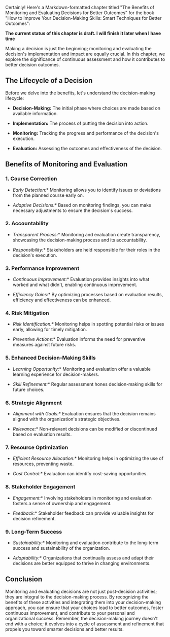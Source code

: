 Certainly! Here's a Markdown-formatted chapter titled "The Benefits of Monitoring and Evaluating Decisions for Better Outcomes" for the book "How to Improve Your Decision-Making Skills: Smart Techniques for Better Outcomes":

**The current status of this chapter is draft. I will finish it later when I have time**

Making a decision is just the beginning; monitoring and evaluating the decision's implementation and impact are equally crucial. In this chapter, we explore the significance of continuous assessment and how it contributes to better decision outcomes.

The Lifecycle of a Decision
---------------------------

Before we delve into the benefits, let's understand the decision-making lifecycle:

* **Decision-Making:** The initial phase where choices are made based on available information.

* **Implementation:** The process of putting the decision into action.

* **Monitoring:** Tracking the progress and performance of the decision's execution.

* **Evaluation:** Assessing the outcomes and effectiveness of the decision.

Benefits of Monitoring and Evaluation
-------------------------------------

### 1. **Course Correction**

* *Early Detection:*\* Monitoring allows you to identify issues or deviations from the planned course early on.

* *Adaptive Decisions:*\* Based on monitoring findings, you can make necessary adjustments to ensure the decision's success.

### 2. **Accountability**

* *Transparent Process:*\* Monitoring and evaluation create transparency, showcasing the decision-making process and its accountability.

* *Responsibility:*\* Stakeholders are held responsible for their roles in the decision's execution.

### 3. **Performance Improvement**

* *Continuous Improvement:*\* Evaluation provides insights into what worked and what didn't, enabling continuous improvement.

* *Efficiency Gains:*\* By optimizing processes based on evaluation results, efficiency and effectiveness can be enhanced.

### 4. **Risk Mitigation**

* *Risk Identification:*\* Monitoring helps in spotting potential risks or issues early, allowing for timely mitigation.

* *Preventive Actions:*\* Evaluation informs the need for preventive measures against future risks.

### 5. **Enhanced Decision-Making Skills**

* *Learning Opportunity:*\* Monitoring and evaluation offer a valuable learning experience for decision-makers.

* *Skill Refinement:*\* Regular assessment hones decision-making skills for future choices.

### 6. **Strategic Alignment**

* *Alignment with Goals:*\* Evaluation ensures that the decision remains aligned with the organization's strategic objectives.

* *Relevance:*\* Non-relevant decisions can be modified or discontinued based on evaluation results.

### 7. **Resource Optimization**

* *Efficient Resource Allocation:*\* Monitoring helps in optimizing the use of resources, preventing waste.

* *Cost Control:*\* Evaluation can identify cost-saving opportunities.

### 8. **Stakeholder Engagement**

* *Engagement:*\* Involving stakeholders in monitoring and evaluation fosters a sense of ownership and engagement.

* *Feedback:*\* Stakeholder feedback can provide valuable insights for decision refinement.

### 9. **Long-Term Success**

* *Sustainability:*\* Monitoring and evaluation contribute to the long-term success and sustainability of the organization.

* *Adaptability:*\* Organizations that continually assess and adapt their decisions are better equipped to thrive in changing environments.

Conclusion
----------

Monitoring and evaluating decisions are not just post-decision activities; they are integral to the decision-making process. By recognizing the benefits of these activities and integrating them into your decision-making approach, you can ensure that your choices lead to better outcomes, foster continuous improvement, and contribute to your personal and organizational success. Remember, the decision-making journey doesn't end with a choice; it evolves into a cycle of assessment and refinement that propels you toward smarter decisions and better results.
